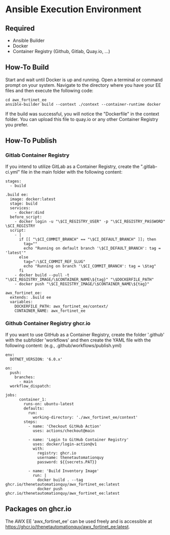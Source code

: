 # Ansible Execution Environment

## Required
- Ansible Builder
- Docker
- Container Registry (Github, Gitlab, Quay.io, ...) 

## How-To Build
Start and wait until Docker is up and running. Open a terminal or command prompt on your system. Navigate to the directory where you have your EE files and then execute the following code:

```
cd awx_fortinet_ee
ansible-builder build --context ./context --container-runtime docker
```

If the build was successful, you will notice the "Dockerfile" in the context folder. You can upload this file to quay.io or any other Container Registry you prefer. 

## How-To Publish

### Gitlab Container Registry
If you intend to utilize GitLab as a Container Registry, create the ".gitlab-ci.yml" file in the main folder with the following content:

```
stages:
  - build

.build ee:
  image: docker:latest
  stage: build
  services:
    - docker:dind
  before_script:
    - docker login -u "\$CI_REGISTRY_USER" -p "\$CI_REGISTRY_PASSWORD" \$CI_REGISTRY
  script:
    - |
      if [[ "\$CI_COMMIT_BRANCH" == "\$CI_DEFAULT_BRANCH" ]]; then
        tag=""
        echo "Running on default branch '\$CI_DEFAULT_BRANCH': tag = 'latest'"
      else
        tag=":\$CI_COMMIT_REF_SLUG"
        echo "Running on branch '\$CI_COMMIT_BRANCH': tag = \$tag"
      fi
    - docker build --pull -t "\$CI_REGISTRY_IMAGE/\$CONTAINER_NAME\${tag}" "\$DOCKERFILE_PATH"
    - docker push "\$CI_REGISTRY_IMAGE/\$CONTAINER_NAME\${tag}"

awx_fortinet_ee:
  extends: .build ee
  variables:
    DOCKERFILE_PATH: awx_fortinet_ee/context/
    CONTAINER_NAME: awx_fortinet_ee
```

### Github Container Registry ghcr.io
If you want to use GitHub as a Container Registry, create the folder '.github' with the subfolder 'workflows' and then create the YAML file with the following content: (e.g., .github/workflows/publish.yml)

```
env:
  DOTNET_VERSION: '6.0.x'

on:
  push:
    branches:
      - main
  workflow_dispatch:

jobs:
      container_1:
        runs-on: ubuntu-latest
        defaults:
          run:
            working-directory: './awx_fortinet_ee/context'
        steps:
          - name: 'Checkout GitHub Action'
            uses: actions/checkout@main

          - name: 'Login to GitHub Container Registry'
            uses: docker/login-action@v1
            with:
              registry: ghcr.io
              username: thenetautomationquy
              password: ${{secrets.PAT}}

          - name: 'Build Inventory Image'
            run: |
              docker build . --tag ghcr.io/thenetautomationquy/awx_fortinet_ee:latest
              docker push ghcr.io/thenetautomationquy/awx_fortinet_ee:latest

```

## Packages on ghcr.io
The AWX EE 'awx_fortinet_ee' can be used freely and is accessible at https://ghcr.io/thenetautomationquy/awx_fortinet_ee:latest.
